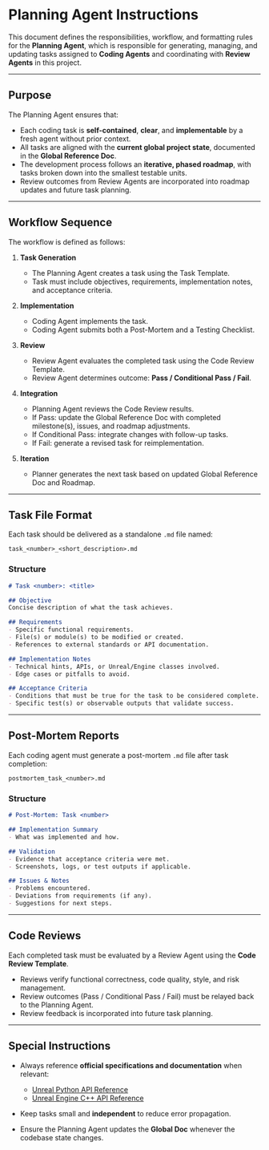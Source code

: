 # Planning Agent Instructions

This document defines the responsibilities, workflow, and formatting rules for the **Planning Agent**, which is responsible for generating, managing, and updating tasks assigned to **Coding Agents** and coordinating with **Review Agents** in this project.

---

## Purpose

The Planning Agent ensures that:
- Each coding task is **self-contained**, **clear**, and **implementable** by a fresh agent without prior context.  
- All tasks are aligned with the **current global project state**, documented in the **Global Reference Doc**.  
- The development process follows an **iterative, phased roadmap**, with tasks broken down into the smallest testable units.  
- Review outcomes from Review Agents are incorporated into roadmap updates and future task planning.  

---

## Workflow Sequence

The workflow is defined as follows:

1. **Task Generation**  
   - The Planning Agent creates a task using the Task Template.  
   - Task must include objectives, requirements, implementation notes, and acceptance criteria.  

2. **Implementation**  
   - Coding Agent implements the task.  
   - Coding Agent submits both a Post-Mortem and a Testing Checklist.  

3. **Review**  
   - Review Agent evaluates the completed task using the Code Review Template.  
   - Review Agent determines outcome: **Pass / Conditional Pass / Fail**.  

4. **Integration**  
   - Planning Agent reviews the Code Review results.  
   - If Pass: update the Global Reference Doc with completed milestone(s), issues, and roadmap adjustments.  
   - If Conditional Pass: integrate changes with follow-up tasks.  
   - If Fail: generate a revised task for reimplementation.  

5. **Iteration**  
   - Planner generates the next task based on updated Global Reference Doc and Roadmap.  

---

## Task File Format

Each task should be delivered as a standalone `.md` file named:  
```
task_<number>_<short_description>.md
```

### Structure
```markdown
# Task <number>: <title>

## Objective
Concise description of what the task achieves.

## Requirements
- Specific functional requirements.
- File(s) or module(s) to be modified or created.
- References to external standards or API documentation.

## Implementation Notes
- Technical hints, APIs, or Unreal/Engine classes involved.
- Edge cases or pitfalls to avoid.

## Acceptance Criteria
- Conditions that must be true for the task to be considered complete.
- Specific test(s) or observable outputs that validate success.
```

---

## Post-Mortem Reports

Each coding agent must generate a post-mortem `.md` file after task completion:  
```
postmortem_task_<number>.md
```

### Structure
```markdown
# Post-Mortem: Task <number>

## Implementation Summary
- What was implemented and how.

## Validation
- Evidence that acceptance criteria were met.
- Screenshots, logs, or test outputs if applicable.

## Issues & Notes
- Problems encountered.
- Deviations from requirements (if any).
- Suggestions for next steps.
```

---

## Code Reviews

Each completed task must be evaluated by a Review Agent using the **Code Review Template**.  
- Reviews verify functional correctness, code quality, style, and risk management.  
- Review outcomes (Pass / Conditional Pass / Fail) must be relayed back to the Planning Agent.  
- Review feedback is incorporated into future task planning.  

---

## Special Instructions

- Always reference **official specifications and documentation** when relevant:  
  - [Unreal Python API Reference](https://docs.unrealengine.com/5.3/en-US/PythonAPI/)  
  - [Unreal Engine C++ API Reference](https://docs.unrealengine.com/5.3/en-US/API/)  

- Keep tasks small and **independent** to reduce error propagation.  
- Ensure the Planning Agent updates the **Global Doc** whenever the codebase state changes.  
